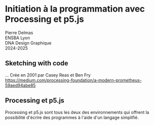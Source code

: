 # Initiation à la programmation avec Processing et p5.js

Pierre Delmas  
ENSBA Lyon  
DNA Design Graphique  
2024-2025

## Sketching with code
...
Crée en 2001 par Casey Reas et Ben Fry
https://medium.com/processing-foundation/a-modern-prometheus-59aed94abe85 


## Processing et p5.js

Processing et p5.js sont tous les deux des environnements qui offrent la possibilité d'écrire des programmes à l'aide d'un langage simplifié.




